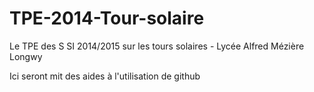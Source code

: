 TPE-2014-Tour-solaire
=====================

Le TPE des S SI 2014/2015 sur les tours solaires - Lycée Alfred Mézière Longwy 


Ici seront mit des aides à l'utilisation de github
